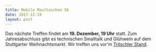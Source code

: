 ```yaml
---
title: Mobile Maultaschen 56
date: 2017-12-19
layout: post
---
```


Das nächste Treffen findet am **19. Dezember, 19 Uhr** statt. Zum Jahresabschluss gibt es technischen Smalltalk und Glühwein auf dem Stuttgarter Weihnachtsmarkt. Wir treffen uns vor'm [Tritschler Stand](https://www.google.de/maps/place/48%C2%B046'32.2%22N+9%C2%B010'41.3%22E/@48.7756019,9.1775868,19z/data=!3m1!4b1!4m5!3m4!1s0x0:0x0!8m2!3d48.775601!4d9.178134?shorturl=1).
